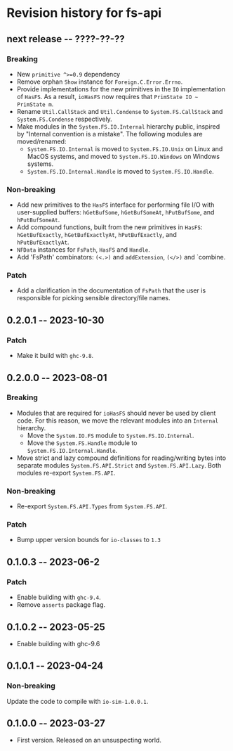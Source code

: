 # Revision history for fs-api

## next release -- ????-??-??

### Breaking

* New `primitive ^>=0.9` dependency
* Remove orphan `Show` instance for `Foreign.C.Error.Errno`.
* Provide implementations for the new primitives in the `IO` implementation of
  `HasFS`. As a result, `ioHasFS` now requires that `PrimState IO ~ PrimState m`.
* Rename `Util.CallStack` and `Util.Condense` to `System.FS.CallStack` and
  `System.FS.Condense` respectively.
* Make modules in the `System.FS.IO.Internal` hierarchy public, inspired by
  "Internal convention is a mistake". The following modules are moved/renamed:
  * `System.FS.IO.Internal` is moved to `System.FS.IO.Unix` on Linux and MacOS
    systems, and moved to `System.FS.IO.Windows` on Windows systems.
  * `System.FS.IO.Internal.Handle` is moved to `System.FS.IO.Handle`.

### Non-breaking

* Add new primitives to the `HasFS` interface for performing file I/O with
  user-supplied buffers: `hGetBufSome`, `hGetBufSomeAt`, `hPutBufSome`, and
  `hPutBufSomeAt`.
* Add compound functions, built from the new primitives in `HasFS`:
  `hGetBufExactly`, `hGetBufExactlyAt`, `hPutBufExactly`,  and
  `hPutBufExactlyAt`.
* `NFData` instances for `FsPath`, `HasFS` and `Handle`.
* Add 'FsPath' combinators: `(<.>)` and `addExtension`, `(</>)` and `combine.

### Patch

* Add a clarification in the documentation of `FsPath` that the user is
  responsible for picking sensible directory/file names.

## 0.2.0.1 -- 2023-10-30

### Patch

* Make it build with `ghc-9.8`.

## 0.2.0.0 -- 2023-08-01

### Breaking

* Modules that are required for `ioHasFS` should never be used by client code.
  For this reason, we move the relevant modules into an `Internal` hierarchy.
  * Move the `System.IO.FS` module to `System.FS.IO.Internal`.
  * Move the `System.FS.Handle` module to `System.FS.IO.Internal.Handle`.
* Move strict and lazy compound definitions for reading/writing bytes into
  separate modules `System.FS.API.Strict` and `System.FS.API.Lazy`. Both modules
  re-export `System.FS.API`.

### Non-breaking

* Re-export `System.FS.API.Types` from `System.FS.API`.

### Patch

* Bump upper version bounds for `io-classes` to `1.3`

## 0.1.0.3 -- 2023-06-2

### Patch

* Enable building with `ghc-9.4`.
* Remove `asserts` package flag.

## 0.1.0.2 -- 2023-05-25

* Enable building with ghc-9.6

## 0.1.0.1 -- 2023-04-24

### Non-breaking

Update the code to compile with `io-sim-1.0.0.1`.

## 0.1.0.0 -- 2023-03-27

* First version. Released on an unsuspecting world.
